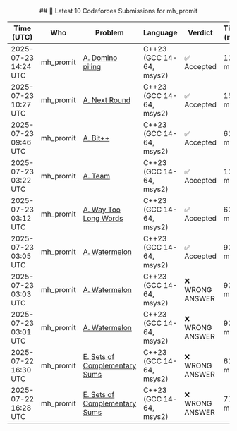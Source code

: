 <p align="center">
<p align="center">
<p align="center">
<p align="center">
<p align="center">
<p align="center">
<p align="center">
<p align="center">
<p align="center">
<p align="center">
<p align="center">
<p align="center">
<p align="center">
<p align="center">
<p align="center">
<p align="center">
<p align="center">
<p align="center">
<p align="center">
<p align="center">
<p align="center">
<p align="center">
<p align="center">
<p align="center">
<p align="center">
<p align="center">
  ## 🚀 Latest 10 Codeforces Submissions for mh_promit
</p>


| Time (UTC) | Who | Problem | Language | Verdict | Time (ms) | Memory | Submission |
|------------|-----|---------|----------|---------|-----------|--------|------------|
| 2025-07-23 14:24 UTC | mh_promit | [A. Domino piling](https://codeforces.com/contest/50/problem/A) | C++23 (GCC 14-64, msys2) | ✅ Accepted | 124 ms | 100 KB | [Link](https://codeforces.com/contest/50/submission/330529735) |
| 2025-07-23 10:27 UTC | mh_promit | [A. Next Round](https://codeforces.com/contest/158/problem/A) | C++23 (GCC 14-64, msys2) | ✅ Accepted | 154 ms | 100 KB | [Link](https://codeforces.com/contest/158/submission/330497355) |
| 2025-07-23 09:46 UTC | mh_promit | [A. Bit++](https://codeforces.com/contest/282/problem/A) | C++23 (GCC 14-64, msys2) | ✅ Accepted | 62 ms | 100 KB | [Link](https://codeforces.com/contest/282/submission/330492452) |
| 2025-07-23 03:22 UTC | mh_promit | [A. Team](https://codeforces.com/contest/231/problem/A) | C++23 (GCC 14-64, msys2) | ✅ Accepted | 122 ms | 0 KB | [Link](https://codeforces.com/contest/231/submission/330452014) |
| 2025-07-23 03:12 UTC | mh_promit | [A. Way Too Long Words](https://codeforces.com/contest/71/problem/A) | C++23 (GCC 14-64, msys2) | ✅ Accepted | 62 ms | 0 KB | [Link](https://codeforces.com/contest/71/submission/330451015) |
| 2025-07-23 03:05 UTC | mh_promit | [A. Watermelon](https://codeforces.com/contest/4/problem/A) | C++23 (GCC 14-64, msys2) | ✅ Accepted | 92 ms | 100 KB | [Link](https://codeforces.com/contest/4/submission/330450379) |
| 2025-07-23 03:03 UTC | mh_promit | [A. Watermelon](https://codeforces.com/contest/4/problem/A) | C++23 (GCC 14-64, msys2) | ❌ WRONG ANSWER | 92 ms | 0 KB | [Link](https://codeforces.com/contest/4/submission/330450191) |
| 2025-07-23 03:01 UTC | mh_promit | [A. Watermelon](https://codeforces.com/contest/4/problem/A) | C++23 (GCC 14-64, msys2) | ❌ WRONG ANSWER | 92 ms | 0 KB | [Link](https://codeforces.com/contest/4/submission/330449999) |
| 2025-07-22 16:30 UTC | mh_promit | [E. Sets of Complementary Sums](https://codeforces.com/contest/2125/problem/E) | C++23 (GCC 14-64, msys2) | ❌ WRONG ANSWER | 62 ms | 6300 KB | [Link](https://codeforces.com/contest/2125/submission/330400788) |
| 2025-07-22 16:28 UTC | mh_promit | [E. Sets of Complementary Sums](https://codeforces.com/contest/2125/problem/E) | C++23 (GCC 14-64, msys2) | ❌ WRONG ANSWER | 77 ms | 0 KB | [Link](https://codeforces.com/contest/2125/submission/330400050) |
